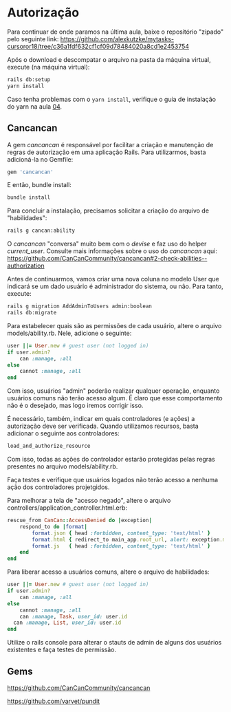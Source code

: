 # Autorização

Para continuar de onde paramos na última aula, baixe o repositório "zipado" pelo seguinte link:
https://github.com/alexkutzke/mytasks-cursoror18/tree/c36a1fdf632cf1cf09d78484020a8cd1e2453754

Após o download e descompatar o arquivo na pasta da máquina virtual, execute (na máquina virtual):

```bash
rails db:setup
yarn install
```
Caso tenha problemas com o `yarn install`, verifique o guia de instalação do yarn na aula [04](04.md).

## Cancancan

A gem *cancancan* é responsável por facilitar a criação e manutenção de
regras de autorização em uma aplicação Rails. Para utilizarmos, basta
adicioná-la no Gemfile:

```ruby
gem 'cancancan'
```

E então, bundle install:

```bash
bundle install
```

Para concluir a instalação, precisamos solicitar a criação do arquivo de
"habilidades":

```bash
rails g cancan:ability
```

O *cancancan* "conversa" muito bem com o *devise* e faz uso do helper _current_user_.
Consulte mais informações sobre o uso do *cancancan* aqui: https://github.com/CanCanCommunity/cancancan#2-check-abilities--authorization

Antes de continuarmos, vamos criar uma nova coluna no modelo User que indicará
se um dado usuário é administrador do sistema, ou não. Para tanto, execute:

```bash
rails g migration AddAdminToUsers admin:boolean
rails db:migrate
```

Para estabelecer quais são as permissões de cada usuário, altere o arquivo
models/ability.rb. Nele, adicione o seguinte:

```ruby
user ||= User.new # guest user (not logged in)
if user.admin?
	can :manage, :all
else
	cannot :manage, :all
end
```

Com isso, usuários "admin" poderão realizar qualquer operação, enquanto usuários
comuns não terão acesso algum. É claro que esse comportamento não é o desejado,
mas logo iremos corrigir isso.

É necessário, também, indicar em quais controladores (e ações) a autorização
deve ser verificada. Quando utilizamos recursos, basta adicionar o seguinte aos
controladores:

```ruby
load_and_authorize_resource
```

Com isso, todas as ações do controlador estarão protegidas pelas regras presentes
no arquivo models/ability.rb.

Faça testes e verifique que usuários logados não terão acesso a nenhuma ação
dos controladores projetgidos.

Para melhorar a tela de "acesso negado", altere o arquivo controllers/application_controller.html.erb:

```ruby
rescue_from CanCan::AccessDenied do |exception|
	respond_to do |format|
		format.json { head :forbidden, content_type: 'text/html' }
		format.html { redirect_to main_app.root_url, alert: exception.message }
		format.js   { head :forbidden, content_type: 'text/html' }
	end
end
```

Para liberar acesso a usuários comuns, altere o arquivo de habilidades:

```ruby
user ||= User.new # guest user (not logged in)
if user.admin?
	can :manage, :all
else
	cannot :manage, :all
	can :manage, Task, user_id: user.id
  can :manage, List, user_id: user.id
end
```

Utilize o rails console para alterar o stauts de admin de alguns dos usuários
existentes e faça testes de permissão.

## Gems

https://github.com/CanCanCommunity/cancancan

https://github.com/varvet/pundit
